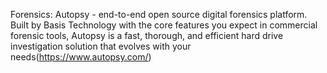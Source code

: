 Forensics:
Autopsy - end-to-end open source digital forensics platform. Built by Basis Technology with the core features you expect in commercial forensic tools, 
          Autopsy is a fast, thorough, and efficient hard drive investigation solution that evolves with your needs(https://www.autopsy.com/)

